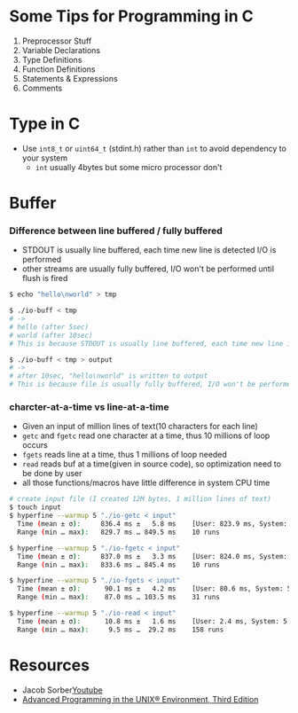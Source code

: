 # Some Tips for Programming in C

1. Preprocessor Stuff
2. Variable Declarations
3. Type Definitions
4. Function Definitions
5. Statements & Expressions
6. Comments

# Type in C

- Use `int8_t` or `uint64_t` (stdint.h) rather than `int` to avoid dependency to your system
  - `int` usually 4bytes but some micro processor don't


# Buffer

### Difference between line buffered / fully buffered
- STDOUT is usually line buffered, each time new line is detected I/O is performed
- other streams are usually fully buffered, I/O won't be performed until flush is fired

```bash
$ echo "hello\nworld" > tmp

$ ./io-buff < tmp
# ->
# hello (after 5sec)
# world (after 10sec)
# This is because STDOUT is usually line buffered, each time new line is detected I/O is performed

$ ./io-buff < tmp > output
# ->
# after 10sec, "hello\nworld" is written to output
# This is because file is usually fully buffered, I/O won't be performed until flush is fired
```

### charcter-at-a-time vs line-at-a-time

- Given an input of million lines of text(10 characters for each line)
- `getc` and `fgetc` read one character at a time, thus 10 millions of loop occurs
- `fgets` reads line at a time, thus 1 millions of loop needed
- `read` reads buf at a time(given in source code), so optimization need to be done by user
- all those functions/macros have little difference in system CPU time

```bash
# create input file (I created 12M bytes, 1 million lines of text)
$ touch input
$ hyperfine --warmup 5 "./io-getc < input"
  Time (mean ± σ):     836.4 ms ±   5.8 ms    [User: 823.9 ms, System: 7.4 ms]
  Range (min … max):   829.7 ms … 849.5 ms    10 runs

$ hyperfine --warmup 5 "./io-fgetc < input"
  Time (mean ± σ):     837.0 ms ±   3.3 ms    [User: 824.0 ms, System: 7.5 ms]
  Range (min … max):   833.6 ms … 845.4 ms    10 runs

$ hyperfine --warmup 5 "./io-fgets < input"
  Time (mean ± σ):      90.1 ms ±   4.2 ms    [User: 80.6 ms, System: 5.6 ms]
  Range (min … max):    87.0 ms … 103.5 ms    31 runs

$ hyperfine --warmup 5 "./io-read < input"
  Time (mean ± σ):      10.8 ms ±   1.6 ms    [User: 2.4 ms, System: 5.1 ms]
  Range (min … max):     9.5 ms …  29.2 ms    158 runs
```

# Resources

- Jacob Sorber[Youtube](https://www.youtube.com/watch?v=SC8uWXmDJs4&list=PL9IEJIKnBJjG5H0ylFAzpzs9gSmW_eICB)
- [Advanced Programming in the UNIX® Environment, Third Edition](http://www.apuebook.com/code3e.html)

